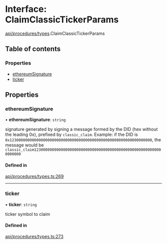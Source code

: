 # Interface: ClaimClassicTickerParams

[api/procedures/types](../wiki/api.procedures.types).ClaimClassicTickerParams

## Table of contents

### Properties

- [ethereumSignature](../wiki/api.procedures.types.ClaimClassicTickerParams#ethereumsignature)
- [ticker](../wiki/api.procedures.types.ClaimClassicTickerParams#ticker)

## Properties

### ethereumSignature

• **ethereumSignature**: `string`

signature generated by signing a message formed by the DID (hex without the leading 0x),
  prefixed by `classic_claim`. Example: if the DID is `0x1230000000000000000000000000000000000000000000000000000000000000`,
  the message would be `classic_claim1230000000000000000000000000000000000000000000000000000000000000`

#### Defined in

[api/procedures/types.ts:269](https://github.com/PolymeshAssociation/polymesh-sdk/blob/46129005/src/api/procedures/types.ts#L269)

___

### ticker

• **ticker**: `string`

ticker symbol to claim

#### Defined in

[api/procedures/types.ts:273](https://github.com/PolymeshAssociation/polymesh-sdk/blob/46129005/src/api/procedures/types.ts#L273)
